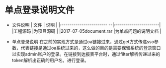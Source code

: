 # 单点登录说明文件
- 文件说明
| 文件                                | 说明                          |
|:----------------------- --|:----------------------|
|工程源码                           |为项目源码                 |
|2017-07-05document.rar   |为单点问题的说明文档 |

- 单点登录说明
在之前的实现方式是通过oa链接过来，通过get方式传递sso参数，代表链接是通过oa系统过来的，这么做的目的是需要保留系统的登录窗口以实现admin账户的登录。在链接到达报表平台时，通过filter解析传递过来的token解析出正确的用户名，进行登录。 
 

